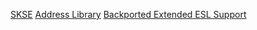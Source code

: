 [SKSE](https://www.nexusmods.com/skyrimspecialedition/mods/30379)
[Address Library](https://www.nexusmods.com/skyrimspecialedition/mods/32444)
[Backported Extended ESL Support](https://www.nexusmods.com/skyrimspecialedition/mods/106441)
